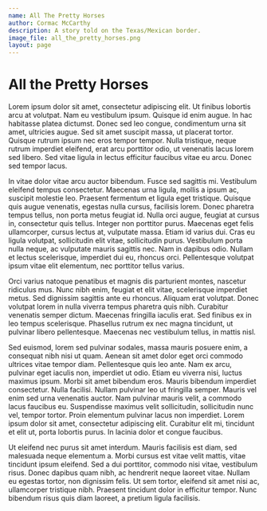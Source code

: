 ```yaml
---
name: All The Pretty Horses
author: Cormac McCarthy
description: A story told on the Texas/Mexican border.
image_file: all_the_pretty_horses.png
layout: page
---
```


# All the Pretty Horses

Lorem ipsum dolor sit amet, consectetur adipiscing elit. Ut finibus lobortis arcu at volutpat. Nam eu vestibulum ipsum. Quisque id enim augue. In hac habitasse platea dictumst. Donec sed leo congue, condimentum urna sit amet, ultricies augue. Sed sit amet suscipit massa, ut placerat tortor. Quisque rutrum ipsum nec eros tempor tempor. Nulla tristique, neque rutrum imperdiet eleifend, erat arcu porttitor odio, ut venenatis lacus lorem sed libero. Sed vitae ligula in lectus efficitur faucibus vitae eu arcu. Donec sed tempor lacus.

In vitae dolor vitae arcu auctor bibendum. Fusce sed sagittis mi. Vestibulum eleifend tempus consectetur. Maecenas urna ligula, mollis a ipsum ac, suscipit molestie leo. Praesent fermentum et ligula eget tristique. Quisque quis augue venenatis, egestas nulla cursus, facilisis lorem. Donec pharetra tempus tellus, non porta metus feugiat id. Nulla orci augue, feugiat at cursus in, consectetur quis tellus. Integer non porttitor purus. Maecenas eget felis ullamcorper, cursus lectus at, vulputate massa. Etiam id varius dui. Cras eu ligula volutpat, sollicitudin elit vitae, sollicitudin purus. Vestibulum porta nulla neque, ac vulputate mauris sagittis nec. Nam in dapibus odio. Nullam et lectus scelerisque, imperdiet dui eu, rhoncus orci. Pellentesque volutpat ipsum vitae elit elementum, nec porttitor tellus varius.

Orci varius natoque penatibus et magnis dis parturient montes, nascetur ridiculus mus. Nunc nibh enim, feugiat et elit vitae, scelerisque imperdiet metus. Sed dignissim sagittis ante eu rhoncus. Aliquam erat volutpat. Donec volutpat lorem in nulla viverra tempus pharetra quis nibh. Curabitur venenatis semper dictum. Maecenas fringilla iaculis erat. Sed finibus ex in leo tempus scelerisque. Phasellus rutrum ex nec magna tincidunt, ut pulvinar libero pellentesque. Maecenas nec vestibulum tellus, in mattis nisl.

Sed euismod, lorem sed pulvinar sodales, massa mauris posuere enim, a consequat nibh nisi ut quam. Aenean sit amet dolor eget orci commodo ultrices vitae tempor diam. Pellentesque quis leo ante. Nam ex arcu, pulvinar eget iaculis non, imperdiet ut odio. Etiam eu viverra nisi, luctus maximus ipsum. Morbi sit amet bibendum eros. Mauris bibendum imperdiet consectetur. Nulla facilisi. Nullam pulvinar leo ut fringilla semper. Mauris vel enim sed urna venenatis auctor. Nam pulvinar mauris velit, a commodo lacus faucibus eu. Suspendisse maximus velit sollicitudin, sollicitudin nunc vel, tempor tortor. Proin elementum pulvinar lacus non imperdiet. Lorem ipsum dolor sit amet, consectetur adipiscing elit. Curabitur elit mi, tincidunt et elit ut, porta lobortis purus. In lacinia dolor et congue faucibus.

Ut eleifend nec purus sit amet interdum. Mauris facilisis est diam, sed malesuada neque elementum a. Morbi cursus est vitae velit mattis, vitae tincidunt ipsum eleifend. Sed a dui porttitor, commodo nisi vitae, vestibulum risus. Donec dapibus quam nibh, ac hendrerit neque laoreet vitae. Nullam eu egestas tortor, non dignissim felis. Ut sem tortor, eleifend sit amet nisi ac, ullamcorper tristique nibh. Praesent tincidunt dolor in efficitur tempor. Nunc bibendum risus quis diam laoreet, a pretium ligula facilisis.